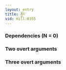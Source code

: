 ```yaml
---
layout: entry
title: རྒྱོང་
vid: Hill:0355
---
```

### Dependencies (N = 0)


### Two overt arguments


### Three overt arguments
